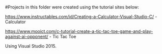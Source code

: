#Projects in this folder were created using the tutorial sites below:

https://www.instructables.com/id/Creating-a-Calculator-Visual-Studio-C/ - Calculator

https://www.mooict.com/c-tutorial-create-a-tic-tac-toe-game-and-play-against-ai-opponent/ - Tic Tac Toe

Using Visual Studio 2015.
